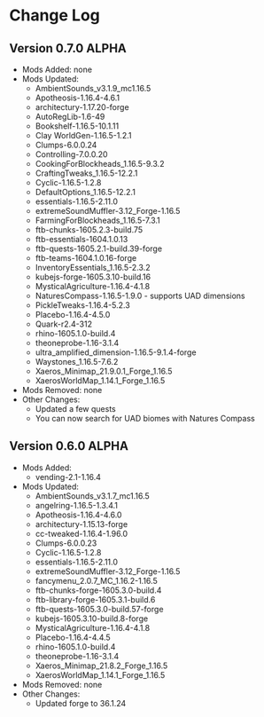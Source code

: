 # Change Log

## Version 0.7.0 ALPHA

- Mods Added: none
- Mods Updated:
  - AmbientSounds_v3.1.9_mc1.16.5
  - Apotheosis-1.16.4-4.6.1
  - architectury-1.17.20-forge
  - AutoRegLib-1.6-49
  - Bookshelf-1.16.5-10.1.11
  - Clay WorldGen-1.16.5-1.2.1
  - Clumps-6.0.0.24
  - Controlling-7.0.0.20
  - CookingForBlockheads_1.16.5-9.3.2
  - CraftingTweaks_1.16.5-12.2.1
  - Cyclic-1.16.5-1.2.8
  - DefaultOptions_1.16.5-12.2.1
  - essentials-1.16.5-2.11.0
  - extremeSoundMuffler-3.12_Forge-1.16.5
  - FarmingForBlockheads_1.16.5-7.3.1
  - ftb-chunks-1605.2.3-build.75
  - ftb-essentials-1604.1.0.13
  - ftb-quests-1605.2.1-build.39-forge
  - ftb-teams-1604.1.0.16-forge
  - InventoryEssentials_1.16.5-2.3.2
  - kubejs-forge-1605.3.10-build.16
  - MysticalAgriculture-1.16.4-4.1.8
  - NaturesCompass-1.16.5-1.9.0 - supports UAD dimensions
  - PickleTweaks-1.16.4-5.2.3
  - Placebo-1.16.4-4.5.0
  - Quark-r2.4-312
  - rhino-1605.1.0-build.4
  - theoneprobe-1.16-3.1.4
  - ultra_amplified_dimension-1.16.5-9.1.4-forge
  - Waystones_1.16.5-7.6.2
  - Xaeros_Minimap_21.9.0.1_Forge_1.16.5
  - XaerosWorldMap_1.14.1_Forge_1.16.5
- Mods Removed: none
- Other Changes:
  - Updated a few quests
  - You can now search for UAD biomes with Natures Compass

## Version 0.6.0 ALPHA

- Mods Added:
  - vending-2.1-1.16.4
- Mods Updated:
  - AmbientSounds_v3.1.7_mc1.16.5
  - angelring-1.16.5-1.3.4.1
  - Apotheosis-1.16.4-4.6.0
  - architectury-1.15.13-forge
  - cc-tweaked-1.16.4-1.96.0
  - Clumps-6.0.0.23
  - Cyclic-1.16.5-1.2.8
  - essentials-1.16.5-2.11.0
  - extremeSoundMuffler-3.12_Forge-1.16.5
  - fancymenu_2.0.7_MC_1.16.2-1.16.5
  - ftb-chunks-forge-1605.3.0-build.4
  - ftb-library-forge-1605.3.1-build.6
  - ftb-quests-1605.3.0-build.57-forge
  - kubejs-1605.3.10-build.8-forge
  - MysticalAgriculture-1.16.4-4.1.8
  - Placebo-1.16.4-4.4.5
  - rhino-1605.1.0-build.4
  - theoneprobe-1.16-3.1.4
  - Xaeros_Minimap_21.8.2_Forge_1.16.5
  - XaerosWorldMap_1.14.1_Forge_1.16.5
- Mods Removed: none
- Other Changes:
  - Updated forge to 36.1.24
